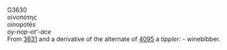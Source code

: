 <body>
  <p>G3630<br>  οἰνοπότης  <br> oinopotēs  <br><i>oy-nop-ot‘-ace </i><br>From <a href="g3631.htm">3631</a> and a derivative of the alternate of <a href="g4095.htm">4095</a>  a <i>tippler:</i> - winebibber.<br></p>
 </body>